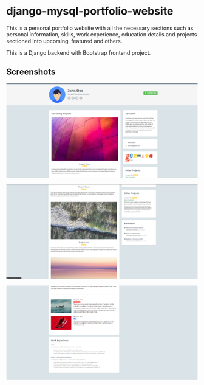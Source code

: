 # django-mysql-portfolio-website
This is a personal portfolio website with all the necessary sections such as personal information, skills, work experience, education details and projects sectioned into upcoming, featured and others.

This is a Django backend with Bootstrap frontend project.

## Screenshots

![Pic1](/screenshots/pic1.PNG?raw=true "Optional Title")

![Pic1](/screenshots/pic2.PNG?raw=true "Optional Title")

![Pic1](/screenshots/pic3.PNG?raw=true "Optional Title")
